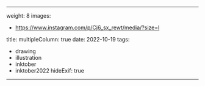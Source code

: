 
---
weight: 8
images:
- https://www.instagram.com/p/Cj6_sx_rewt/media/?size=l

title:
multipleColumn: true
date: 2022-10-19
tags:
- drawing
- illustration
- inktober
- inktober2022
hideExif: true
---

